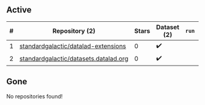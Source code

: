 ## Active
| # | Repository (2) | Stars | Dataset (2) | `run` | `containers-run` |
| --- | --- | --- | --- | --- | --- |
| 1 | [standardgalactic/datalad-extensions](https://github.com/standardgalactic/datalad-extensions) | 0 | :heavy_check_mark: |  |  |
| 2 | [standardgalactic/datasets.datalad.org](https://github.com/standardgalactic/datasets.datalad.org) | 0 | :heavy_check_mark: |  |  |

## Gone
No repositories found!
